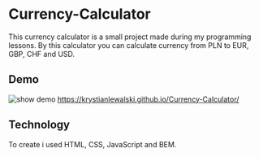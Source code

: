 # Currency-Calculator

This currency calculator is a small project made during my programming lessons.
By this calculator you can calculate currency from PLN to EUR, GBP, CHF and USD.

## Demo
![show demo](image/demo.gif)
https://krystianlewalski.github.io/Currency-Calculator/

## Technology
To create i used HTML, CSS, JavaScript and BEM.
